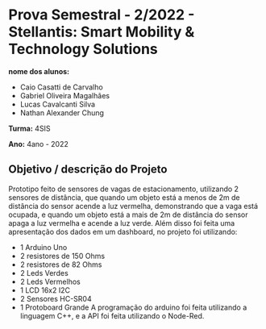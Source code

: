 # Prova Semestral - 2/2022 - Stellantis: Smart Mobility & Technology Solutions

**nome dos alunos:** 
- Caio Casatti de Carvalho
- Gabriel Oliveira Magalhães
- Lucas Cavalcanti Silva
- Nathan Alexander Chung

**Turma:** 4SIS

**Ano:** 4ano - 2022

## Objetivo / descrição do Projeto

Prototipo feito de sensores de vagas de estacionamento, utilizando 2 sensores de distância, que quando um objeto está a menos de 2m de distância do sensor acende a luz vermelha, demonstrando que a vaga está ocupada, e quando um objeto está a mais de 2m de distância do sensor apaga a luz vermelha e acende a luz verde. Além disso foi feita uma apresentação dos dados em um dashboard, no projeto foi utilizando:

- 1 Arduino Uno
- 2 resistores de 150 Ohms
- 2 resistores de 82 Ohms
- 2 Leds Verdes
- 2 Leds Vermelhos
- 1 LCD 16x2 I2C
- 2 Sensores HC-SR04
- 1 Protoboard Grande
A programação do arduino foi feita utilizando a linguagem C++, e a API foi feita utilizando o Node-Red.
